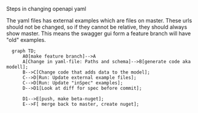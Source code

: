Steps in changing openapi yaml 

The yaml files has external examples which are files on master. These urls should not be changed, so if they cannot be relative, they should always show master. This means the swagger gui form a feature branch will have "old" examples. 
```mermaid      
  graph TD;
      A0[make feature branch]-->A
      A[Change in yaml-file: Paths and schema]-->B[generate code aka modell];
      B-->C[Change code that adds data to the model];
      C-->D[Run: Update external example files];
      C-->D[Run: Update "inSpec" examples];
      D-->D1[Look at diff for spec before commit];
      
      D1-->E[push, make beta-nuget];
      E-->F[ merge back to master, create nuget];

      
```
